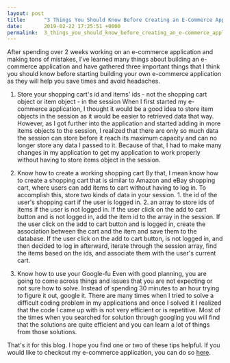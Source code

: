 ```yaml
---
layout: post
title:      "3 Things You Should Know Before Creating an E-Commerce Application"
date:       2019-02-22 17:25:51 +0000
permalink:  3_things_you_should_know_before_creating_an_e-commerce_application
---
```



After spending over 2 weeks working on an e-commerce application and making tons of mistakes, I've learned many things about building an e-commerce application and have gathered three important things that I think you should know before starting building your own e-commerce application as they will help you save times and avoid headaches.

1. Store your shopping cart's id and items' ids - not the shopping cart object or item object - in the session
When I first started my e-commerce application, I thought it would be a good idea to store item objects in the session as it would be easier to retrieved data that way. However, as I got further into the application and started adding in more items objects to the session, I realized that there are only so much data the session can store before it reach its maximum capacity and can no longer store any data I passed to it. Because of that, I had to make many changes in my application to get my application to work properly without having to store items object in the session.

2. Know how to create a working shopping cart 
By that, I mean know how to create a shopping cart that is similar to Amazon and eBay shopping cart, where users can add items to cart without having to log in. To accomplish this, store two kinds of data in your session. 1. the id of the user's shopping cart if the user is logged in. 2. an array to store ids of items if the user is not logged in. If the user click on the add to cart button and is not logged in, add the item id to the array in the session. If the user click on the add to cart button and is logged in, create the association between the cart and the item and save them to the database. If the user click on the add to cart button, is not logged in, and then decided to log in afterward, iterate through the session array, find the items based on the ids, and associate them with the user's current cart. 

3. Know how to use your Google-fu
Even with good planning, you are going to come across things and issues that you are not expecting or not sure how to solve. Instead of spending 30 minutes to an hour trying to figure it out, google it. There are many times when I tried to solve a difficult coding problem in my applications and once I solved it I realized that the code I came up with is not very efficient or is repetitive. Most of the times when you searched for solution through googling you will find that the solutions are quite efficient and you can learn a lot of things from those solutions.

That's it for this blog. I hope you find one or two of these tips helpful. If you would like to checkout my e-commerce application, you can do so [here](https://github.com/Cheng0315/swift-kart).

